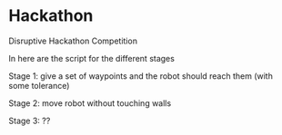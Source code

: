 # Hackathon
Disruptive Hackathon Competition


In here are the script for the different stages

Stage 1: give a set of waypoints and the robot should reach them (with some tolerance)

Stage 2: move robot without touching walls

Stage 3: ??
